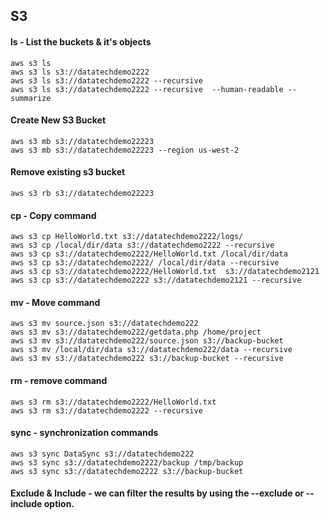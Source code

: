 ## S3

#### ls - List the buckets & it's objects

```
aws s3 ls
aws s3 ls s3://datatechdemo2222
aws s3 ls s3://datatechdemo2222 --recursive
aws s3 ls s3://datatechdemo2222 --recursive  --human-readable --summarize

```

#### Create New S3 Bucket

```
aws s3 mb s3://datatechdemo22223
aws s3 mb s3://datatechdemo22223 --region us-west-2

```

#### Remove existing s3 bucket 

```
aws s3 rb s3://datatechdemo22223

```

#### cp - Copy command

```
aws s3 cp HelloWorld.txt s3://datatechdemo2222/logs/
aws s3 cp /local/dir/data s3://datatechdemo2222 --recursive
aws s3 cp s3://datatechdemo2222/HelloWorld.txt /local/dir/data
aws s3 cp s3://datatechdemo2222/ /local/dir/data --recursive
aws s3 cp s3://datatechdemo2222/HelloWorld.txt  s3://datatechdemo2121
aws s3 cp s3://datatechdemo2222 s3://datatechdemo2121 --recursive
```

#### mv - Move command
```
aws s3 mv source.json s3://datatechdemo222
aws s3 mv s3://datatechdemo222/getdata.php /home/project
aws s3 mv s3://datatechdemo222/source.json s3://backup-bucket
aws s3 mv /local/dir/data s3://datatechdemo222/data --recursive
aws s3 mv s3://datatechdemo222 s3://backup-bucket --recursive
```

#### rm - remove command

```
aws s3 rm s3://datatechdemo2222/HelloWorld.txt
aws s3 rm s3://datatechdemo2222 --recursive

```

#### sync - synchronization commands

```
aws s3 sync DataSync s3://datatechdemo222
aws s3 sync s3://datatechdemo2222/backup /tmp/backup
aws s3 sync s3://datatechdemo2222 s3://backup-bucket
```

#### Exclude & Include - we can filter the results by using the --exclude or --include option.

